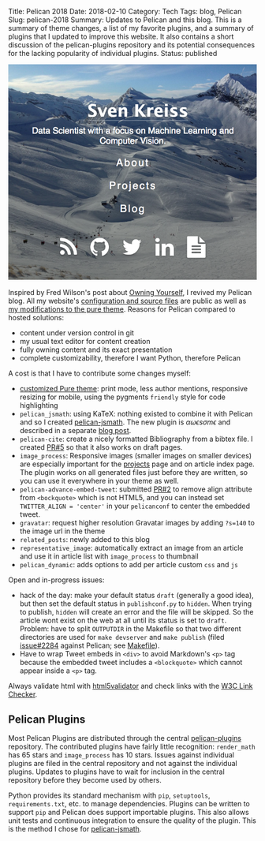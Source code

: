 Title: Pelican 2018
Date: 2018-02-10
Category: Tech
Tags: blog, Pelican
Slug: pelican-2018
Summary: Updates to Pelican and this blog. This is a summary of theme changes, a list of my favorite plugins, and a summary of plugins that I updated to improve this website. It also contains a short discussion of the pelican-plugins repository and its potential consequences for the lacking popularity of individual plugins.
Status: published


<img class="image-process-crisp top" alt="screenshot of this blog" src="/images/pelican_screenshot_Feb2018.png" />

Inspired by Fred Wilson's post about [Owning Yourself](http://avc.com/2018/01/owning-yourself/),
I revived my Pelican blog.
All my website's
[configuration and source files](https://github.com/svenkreiss/svenkreiss.github.io/tree/pelican)
are public as well as
[my modifications to the pure theme](https://github.com/svenkreiss/pure).
Reasons for Pelican compared to hosted solutions:

* content under version control in git
* my usual text editor for content creation
* fully owning content and its exact presentation
* complete customizability, therefore I want Python, therefore Pelican

A cost is that I have to contribute some changes myself:

* [customized Pure theme](https://github.com/svenkreiss/pure): print mode, less author mentions, responsive resizing for mobile, using the pygments `friendly` style for code highlighting
* `pelican_jsmath`: using KaTeX: nothing existed to combine it with Pelican and so I created
  [pelican-jsmath](https://github.com/svenkreiss/pelican-jsmath).
  The new plugin is $\alpha\omega\epsilon s \sigma m \epsilon$ and described in a separate
  [blog post]({filename}/pelican-jsmath.md).
* `pelican-cite`: create a nicely formatted Bibliography from a bibtex file. I created [PR#5](https://github.com/cmacmackin/pelican-cite/pull/5) so that it also works on draft pages.
* `image_process`: Responsive images (smaller images on smaller devices) are
  especially important for the [projects](/projects.html) page and on article index page.
  The plugin works on all generated files just before they are written, so you can use it everywhere in your theme as well.
* `pelican-advance-embed-tweet`: submitted [PR#2](https://github.com/fundor333/pelican-advance-embed-tweet/pull/2) to remove align attribute from `<bockquote>` which is not HTML5, and you can instead set `TWITTER_ALIGN = 'center'` in your `pelicanconf` to center the embedded tweet.
* `gravatar`: request higher resolution Gravatar images by adding `?s=140` to the image url in the theme
* `related_posts`: newly added to this blog
* `representative_image`: automatically extract an image from an article and use it in article list with `image_process` to thumbnail
* `pelican_dynamic`: adds options to add per article custom `css` and `js`

Open and in-progress issues:

* hack of the day: make your default status `draft` (generally a good idea), but then set the default status in `publishconf.py` to `hidden`. When trying to publish, `hidden` will create an error and the file will be skipped. So the article wont exist on the web at all until its status is set to `draft`. Problem: have to split `OUTPUTDIR` in the Makefile so that two different directories are used for `make devserver` and `make publish` (filed [issue#2284](https://github.com/getpelican/pelican/issues/2284) against Pelican; see [Makefile](https://github.com/svenkreiss/svenkreiss.github.io/blob/pelican/Makefile)).
* Have to wrap Tweet embeds in `<div>` to avoid Markdown's `<p>` tag because the embedded tweet includes a `<blockquote>` which cannot appear inside a `<p>` tag.

Always validate html with [html5validator](https://github.com/svenkreiss/html5validator)
and check links with the [W3C Link Checker](https://validator.w3.org/checklink).

## Pelican Plugins

Most Pelican Plugins are distributed through the central
[pelican-plugins](https://github.com/getpelican/pelican-plugins) repository.
The contributed plugins have fairly little recognition: `render_math` has 65 stars and
`image_process` has 10 stars. Issues against individual plugins are filed
in the central repository and not against the individual plugins. Updates to
plugins have to wait for inclusion in the central repository before they become
used by others.

<!-- <div>@svenkreiss/status/960716731059785730</div> -->

Python provides its standard mechanism with `pip`, `setuptools`, `requirements.txt`, etc.
to manage dependencies. Plugins can be written to support `pip` and Pelican
does support importable plugins. This also allows unit tests and continuous
integration to ensure the quality of the plugin.
This is the method I chose for [pelican-jsmath](https://github.com/svenkreiss/pelican-jsmath).
